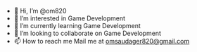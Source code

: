 - 👋 Hi, I’m @om820
- 👀 I’m interested in Game Development
- 🌱 I’m currently learning Game Development
- 💞️ I’m looking to collaborate on Game Development
- 📫 How to reach me Mail me at omsaudager820@gmail.com

<!---
om820/om820 is a ✨ special ✨ repository because its `README.md` (this file) appears on your GitHub profile.
You can click the Preview link to take a look at your changes.
--->
